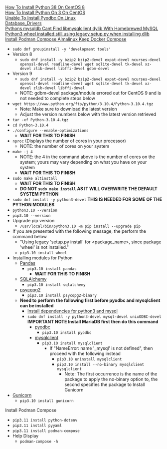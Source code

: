 [How To Install Python 38 On CentOS 8](https://linuxize.com/post/how-to-install-python-3-8-on-centos-8/)<br />
[How To Install Python On 3 On CentOS](https://computingforgeeks.com/how-to-install-python-on-3-on-centos/)<br />
[Unable To Install Pyodbc On Linux](https://stackoverflow.com/questions/2960339/unable-to-install-pyodbc-on-linux)<br />
[Database_Drivers](https://crateanon.readthedocs.io/en/latest/installation/database_drivers.html)<br />
[Pythons mysqldb Cant Find libmysqlclient dylib With Homebrewed MySQL](https://stackoverflow.com/questions/34536914/pythons-mysqldb-can-t-find-libmysqlclient-dylib-with-homebrewed-mysql)<br />
[Python3 wheel installed still using legacy setup py when installing dlib](https://stackoverflow.com/questions/66958482/python3-wheel-installed-still-using-legacy-setup-py-when-installing-dlib)<br />
[Install Podman Compose Almalinux Keep Docker Compose](https://www.techrepublic.com/article/install-podman-compose-almalinux-keep-docker-compose)<br />

* `sudo dnf groupinstall -y 'development tools'`
* Version 8
  * `sudo dnf install -y bzip2 bzip2-devel expat-devel ncurses-devel openssl-devel readline-devel wget sqlite-devel tk-devel xz-devel zlib-devel libffi-devel gdbm-devel`
* Version 9
  * `sudo dnf install -y bzip2 bzip2-devel expat-devel ncurses-devel openssl-devel readline-devel wget sqlite-devel tk-devel xz-devel zlib-devel libffi-devel`
  * NOTE: gdbm-devel package/module errored out for CentOS 9 and is not needed to complete steps below
* `wget https://www.python.org/ftp/python/3.10.4/Python-3.10.4.tgz`
  * Note: Make sure to download the latest version
  * Adjust the version numbers below with the latest version retrieved
* `tar -xf Python-3.10.4.tgz`
* `cd Python-3.10.4`
* `./configure --enable-optimizations`
  * **WAIT FOR THIS TO FINISH**
* `nproc` (Displays the number of cores in your processor)
  * NOTE: the number of cores on your system
* `make -j 4`
  * NOTE: the 4 in the command above is the number of cores on the system; yours may vary depending on what you have on your system
  * **WAIT FOR THIS TO FINISH**
* `sudo make altinstall`
  * **WAIT FOR THIS TO FINISH**
  * **DO NOT `sudo make install` AS IT WILL OVERWRITE THE DEFAULT SYSTEM PYTHON**
* `sudo dnf install -y python3-devel` **THIS IS NEEDED FOR SOME OF THE PYTHON MODULES**
* `python3.10 --version`
* `pip3.10 --version`
* Upgrade pip version
  * `/usr/local/bin/python3.10 -m pip install --upgrade pip`
* If you are presented with the following message, the perform the command below
  * "Using legacy 'setup.py install' for <package_name>, since package 'wheel' is not installed." 
  * `pip3.10 install wheel`
* Installing modules for Python
  * [Pandas](https://pypi.org/project/pandas/)
    * `pip3.10 install pandas`
      * **WAIT FOR THIS TO FINISH**
  * [SQLAlchemy](https://pypi.org/project/SQLAlchemy/)
    * `pip3.10 install sqlalchemy`
  * [psycopg2](https://pypi.org/project/psycopg2/)
    * `pip3.10 install psycopg2-binary`
  * **Need to perform the following first before pyodbc and mysqlclient can be installed**
    * [Install dependencies for python3 and mysql](https://stackoverflow.com/questions/21530577/fatal-error-python-h-no-such-file-or-directory)
    * `sudo dnf install -y python3-devel mysql-devel unixODBC-devel` **IMPORTANT NOTE Install MariaDB first then do this command**
      * [pyodbc](https://pypi.org/project/pyodbc/)
        * `pip3.10 install pyodbc`
      * [mysqlclient](https://pypi.org/project/mysqlclient/)
        * `pip3.10 install mysqlclient`
          * If "NameError: name '\_mysql' is not defined", then proceed with the following instead
            * `pip3.10 uninstall mysqlclient`
            * `pip3.10 install --no-binary mysqlclient mysqlclient`
              * Note: The first occurrence is the name of the package to apply the no-binary option to, the second specifies the package to Install Gunicorn
* [Gunicorn](https://pypi.org/project/gunicorn/)
  * `pip3.10 install gunicorn`

Install Podman Compose
* `pip3.11 install python-dotenv`
* `pip3.11 install pyyaml`
* `pip3.11 install podman-compose`
* Help Display
  * `podman-compose -h`
